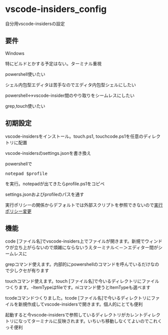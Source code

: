 # vscode-insiders_config
<p>自分用vscode-insidersの設定</p>

<h2>要件</h2>
<p>Windows</p>
<p>特にビルドとかする予定はない。ターミナル重視</p>
<p>powershell使いたい</p>
<p>シェル内包型エディタは苦手なのでエディタ内包型シェルにしたい</p>
<p>powershell<->vscode-insider間のやり取りをシームレスにしたい</p>
<p>grep,touch使いたい</p>

<h2>初期設定</h2>
<p>vscode-insidersをインストール。touch.ps1, touchcode.ps1を任意のディレクトリに配置<p>
<p>vscode-insidersのsettings.jsonを書き換え</p>
<p>powershellで</p>
<pre>notepad $profile</pre>
<p>を実行。notepadが出てきたらprofile.ps1をコピペ<p>
<p>settings.jsonおよびprofileのパスを通す</p>
<p>実行ポリシーの関係からデフォルトでは外部スクリプトを参照できないので<a href="http://www.atmarkit.co.jp/ait/articles/0805/16/news139.html">実行ポリシー変更</a></p>

<h2>機能</h2>
<p>code [ファイル名]でvscode-insiders上でファイルが開きます。新規でウィンドウが立ち上がらないので煩雑にならないうえターミナル＜－＞エディター間がシームレスに</p>
<p>grepコマンド使えます。内部的にpowershellのコマンドを呼んでいるだけなので少しクセが有ります</p>
<p>touchコマンド使えます。touch [ファイル名]で今いるディレクトリにファイルつくります。-ItemTypeはfileです。niコマンド使うとItemTypeも選べます  </p>
<p>tcodeコマンドつくりました。tcode [ファイル名]で今いるディレクトリにファイルを新規作成してvscode-insidersで開きます。個人的にとても便利</p>
<p>起動すると今vscode-insidersで参照しているディレクトリがカレントディレクトリになってターミナルに反映されます。いちいち移動しなくてよいのでこれくっそ便利</p>